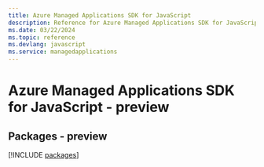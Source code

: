 ```yaml
---
title: Azure Managed Applications SDK for JavaScript
description: Reference for Azure Managed Applications SDK for JavaScript
ms.date: 03/22/2024
ms.topic: reference
ms.devlang: javascript
ms.service: managedapplications
---
```

# Azure Managed Applications SDK for JavaScript - preview
## Packages - preview
[!INCLUDE [packages](managed-applications-index.md)]
